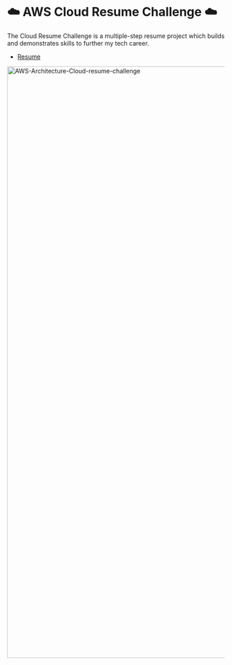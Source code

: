 
# ☁️ AWS Cloud Resume Challenge ☁️

The Cloud Resume Challenge is a multiple-step resume project which builds and demonstrates skills to further my tech career.

- [Resume](https://www.devopsbybryan.com) 


<img width="1368" alt="AWS-Architecture-Cloud-resume-challenge" src="https://github.com/Pedraza57/Cloud_Resume/assets/104877879/0a7f48b0-98b8-43fc-8ac7-8e346bf34963">
